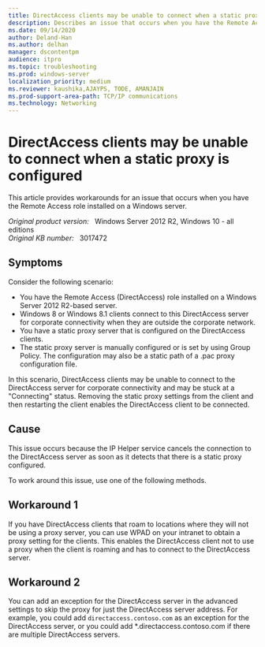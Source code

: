 ```yaml
---
title: DirectAccess clients may be unable to connect when a static proxy is configured
description: Describes an issue that occurs when you have the Remote Access role installed on a Windows Server 2012 R2-based server.
ms.date: 09/14/2020
author: Deland-Han
ms.author: delhan 
manager: dscontentpm
audience: itpro
ms.topic: troubleshooting
ms.prod: windows-server
localization_priority: medium
ms.reviewer: kaushika,AJAYPS, TODE, AMANJAIN
ms.prod-support-area-path: TCP/IP communications
ms.technology: Networking
---
```

# DirectAccess clients may be unable to connect when a static proxy is configured

This article provides workarounds for an issue that occurs when you have the Remote Access role installed on a Windows server.

_Original product version:_ &nbsp; Windows Server 2012 R2, Windows 10 - all editions  
_Original KB number:_ &nbsp; 3017472

## Symptoms

Consider the following scenario:

- You have the Remote Access (DirectAccess) role installed on a Windows Server 2012 R2-based server.
- Windows 8 or Windows 8.1 clients connect to this DirectAccess server for corporate connectivity when they are outside the corporate network.
- You have a static proxy server that is configured on the DirectAccess clients.
- The static proxy server is manually configured or is set by using Group Policy. The configuration may also be a static path of a .pac proxy configuration file.  

In this scenario, DirectAccess clients may be unable to connect to the DirectAccess server for corporate connectivity and may be stuck at a "Connecting" status. Removing the static proxy settings from the client and then restarting the client enables the DirectAccess client to be connected.

## Cause

This issue occurs because the IP Helper service cancels the connection to the DirectAccess server as soon as it detects that there is a static proxy configured.

To work around this issue, use one of the following methods.

## Workaround 1

If you have DirectAccess clients that roam to locations where they will not be using a proxy server, you can use WPAD on your intranet to obtain a proxy setting for the clients. This enables the DirectAccess client not to use a proxy when the client is roaming and has to connect to the DirectAccess server.

## Workaround 2

You can add an exception for the DirectAccess server in the advanced settings to skip the proxy for just the DirectAccess server address. For example, you could add `directaccess.contoso.com` as an exception for the DirectAccess server, or you could add *.directaccess.contoso.com if there are multiple DirectAccess servers.
